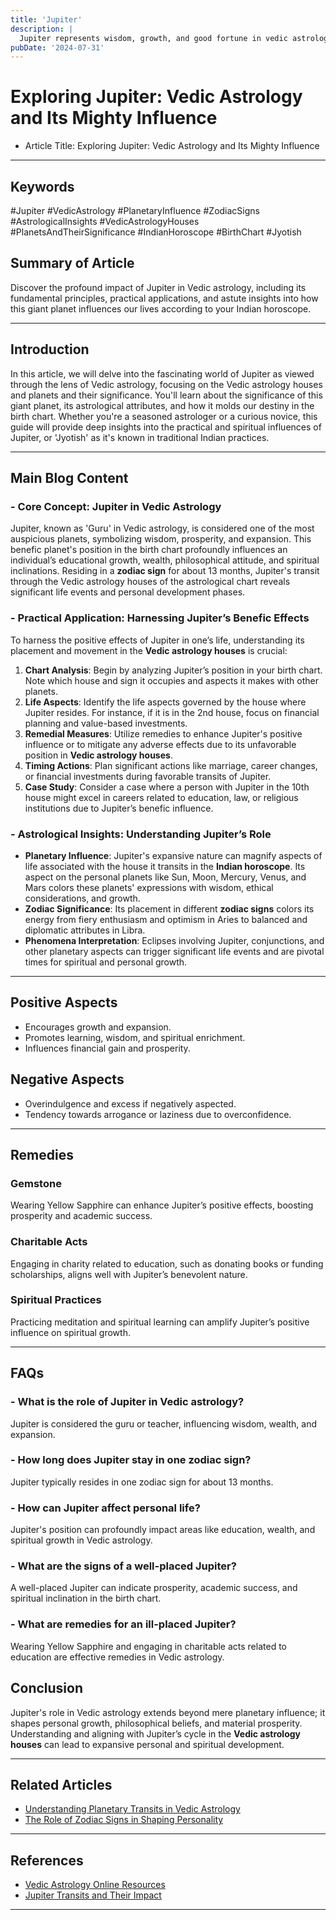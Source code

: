 ```yaml
---
title: 'Jupiter'
description: |
  Jupiter represents wisdom, growth, and good fortune in vedic astrology
pubDate: '2024-07-31'
---
```


# Exploring Jupiter: Vedic Astrology and Its Mighty Influence

- Article Title: Exploring Jupiter: Vedic Astrology and Its Mighty Influence

---

## Keywords 
#Jupiter #VedicAstrology #PlanetaryInfluence #ZodiacSigns #AstrologicalInsights #VedicAstrologyHouses #PlanetsAndTheirSignificance #IndianHoroscope #BirthChart #Jyotish

## Summary of Article
Discover the profound impact of Jupiter in Vedic astrology, including its fundamental principles, practical applications, and astute insights into how this giant planet influences our lives according to your Indian horoscope.

---

## Introduction
In this article, we will delve into the fascinating world of Jupiter as viewed through the lens of Vedic astrology, focusing on the Vedic astrology houses and planets and their significance. You'll learn about the significance of this giant planet, its astrological attributes, and how it molds our destiny in the birth chart. Whether you're a seasoned astrologer or a curious novice, this guide will provide deep insights into the practical and spiritual influences of Jupiter, or 'Jyotish' as it's known in traditional Indian practices.

---

## Main Blog Content

### - Core Concept: Jupiter in **Vedic Astrology**
Jupiter, known as 'Guru' in Vedic astrology, is considered one of the most auspicious planets, symbolizing wisdom, prosperity, and expansion. This benefic planet's position in the birth chart profoundly influences an individual’s educational growth, wealth, philosophical attitude, and spiritual inclinations. Residing in a **zodiac sign** for about 13 months, Jupiter's transit through the Vedic astrology houses of the astrological chart reveals significant life events and personal development phases.

### - Practical Application: Harnessing Jupiter’s Benefic Effects
To harness the positive effects of Jupiter in one’s life, understanding its placement and movement in the **Vedic astrology houses** is crucial:
1. **Chart Analysis**: Begin by analyzing Jupiter’s position in your birth chart. Note which house and sign it occupies and aspects it makes with other planets.
2. **Life Aspects**: Identify the life aspects governed by the house where Jupiter resides. For instance, if it is in the 2nd house, focus on financial planning and value-based investments.
3. **Remedial Measures**: Utilize remedies to enhance Jupiter's positive influence or to mitigate any adverse effects due to its unfavorable position in **Vedic astrology houses**.
4. **Timing Actions**: Plan significant actions like marriage, career changes, or financial investments during favorable transits of Jupiter.
5. **Case Study**: Consider a case where a person with Jupiter in the 10th house might excel in careers related to education, law, or religious institutions due to Jupiter’s benefic influence.

### - Astrological Insights: Understanding Jupiter’s Role
- **Planetary Influence**: Jupiter's expansive nature can magnify aspects of life associated with the house it transits in the **Indian horoscope**. Its aspect on the personal planets like Sun, Moon, Mercury, Venus, and Mars colors these planets' expressions with wisdom, ethical considerations, and growth.
- **Zodiac Significance**: Its placement in different **zodiac signs** colors its energy from fiery enthusiasm and optimism in Aries to balanced and diplomatic attributes in Libra.
- **Phenomena Interpretation**: Eclipses involving Jupiter, conjunctions, and other planetary aspects can trigger significant life events and are pivotal times for spiritual and personal growth.

---

## Positive Aspects
- Encourages growth and expansion.
- Promotes learning, wisdom, and spiritual enrichment.
- Influences financial gain and prosperity.

## Negative Aspects
- Overindulgence and excess if negatively aspected.
- Tendency towards arrogance or laziness due to overconfidence.

---

## Remedies

### Gemstone 
Wearing Yellow Sapphire can enhance Jupiter’s positive effects, boosting prosperity and academic success.

### Charitable Acts
Engaging in charity related to education, such as donating books or funding scholarships, aligns well with Jupiter’s benevolent nature.

### Spiritual Practices
Practicing meditation and spiritual learning can amplify Jupiter’s positive influence on spiritual growth.

---

## FAQs 
### - What is the role of Jupiter in Vedic astrology?
Jupiter is considered the guru or teacher, influencing wisdom, wealth, and expansion.

### - How long does Jupiter stay in one zodiac sign?
Jupiter typically resides in one zodiac sign for about 13 months.

### - How can Jupiter affect personal life?
Jupiter's position can profoundly impact areas like education, wealth, and spiritual growth in Vedic astrology.

### - What are the signs of a well-placed Jupiter?
A well-placed Jupiter can indicate prosperity, academic success, and spiritual inclination in the birth chart.

### - What are remedies for an ill-placed Jupiter?
Wearing Yellow Sapphire and engaging in charitable acts related to education are effective remedies in Vedic astrology.

## Conclusion
Jupiter's role in Vedic astrology extends beyond mere planetary influence; it shapes personal growth, philosophical beliefs, and material prosperity. Understanding and aligning with Jupiter’s cycle in the **Vedic astrology houses** can lead to expansive personal and spiritual development.

---

## Related Articles
- [Understanding Planetary Transits in Vedic Astrology](link)
- [The Role of Zodiac Signs in Shaping Personality](link)

---

## References
- [Vedic Astrology Online Resources](https://www.vedicastrology.com)
- [Jupiter Transits and Their Impact](https://www.astrology.com/jupiter-transit)

---